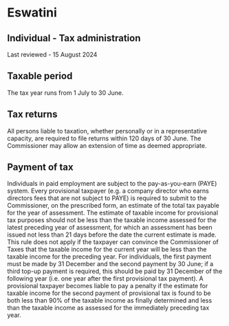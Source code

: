 # Eswatini
## Individual - Tax administration
Last reviewed - 15 August 2024
## Taxable period
The tax year runs from 1 July to 30 June.
## Tax returns
All persons liable to taxation, whether personally or in a representative capacity, are required to file returns within 120 days of 30 June. The Commissioner may allow an extension of time as deemed appropriate.
## Payment of tax
Individuals in paid employment are subject to the pay-as-you-earn (PAYE) system.
Every provisional taxpayer (e.g. a company director who earns directors fees that are not subject to PAYE) is required to submit to the Commissioner, on the prescribed form, an estimate of the total tax payable for the year of assessment. The estimate of taxable income for provisional tax purposes should not be less than the taxable income assessed for the latest preceding year of assessment, for which an assessment has been issued not less than 21 days before the date the current estimate is made. This rule does not apply if the taxpayer can convince the Commissioner of Taxes that the taxable income for the current year will be less than the taxable income for the preceding year.
For individuals, the first payment must be made by 31 December and the second payment by 30 June; if a third top-up payment is required, this should be paid by 31 December of the following year (i.e. one year after the first provisional tax payment).
A provisional taxpayer becomes liable to pay a penalty if the estimate for taxable income for the second payment of provisional tax is found to be both less than 90% of the taxable income as finally determined and less than the taxable income as assessed for the immediately preceding tax year.
